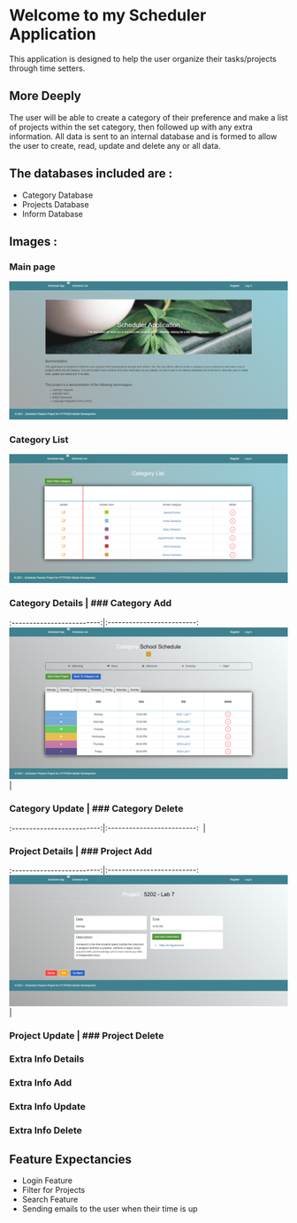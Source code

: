 # Welcome to my Scheduler Application
This application is designed to help the user organize their tasks/projects through time setters.

## More Deeply
The user will be able to create a category of their preference and make a list of projects within the set category, then followed up with any extra information.
All data is sent to an internal database and is formed to allow the user to create, read, update and delete any or all data.

## The databases included are :
- Category Database
- Projects Database
- Inform Database

## Images :
### Main page
![An image of the main index page](https://github.com/alexsxnchez/Scheduler_Project/blob/main/Images/index.png)
### Category List
![An image of the category list](https://github.com/alexsxnchez/Scheduler_Project/blob/main/Images/category-list.png)
### Category Details | ### Category Add
:-------------------------:|:-------------------------:
![An image of the category details](https://github.com/alexsxnchez/Scheduler_Project/blob/main/Images/category-details.png) |
![]()

### Category Update | ### Category Delete
:-------------------------:|:-------------------------:
![]() | ![]()

### Project Details | ### Project Add
:-------------------------:|:-------------------------:
![An image of the project details](https://github.com/alexsxnchez/Scheduler_Project/blob/main/Images/project-details.png) | ![]()

### Project Update | ### Project Delete

### Extra Info Details
### Extra Info Add
### Extra Info Update
### Extra Info Delete

## Feature Expectancies
- Login Feature
- Filter for Projects
- Search Feature
- Sending emails to the user when their time is up 